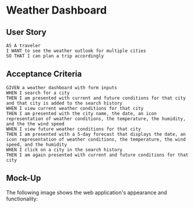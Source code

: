 # Weather Dashboard
 
## User Story
````
AS A traveler
I WANT to see the weather outlook for multiple cities
SO THAT I can plan a trip accordingly
````

## Acceptance Criteria
````
GIVEN a weather dashboard with form inputs
WHEN I search for a city
THEN I am presented with current and future conditions for that city and that city is added to the search history
WHEN I view current weather conditions for that city
THEN I am presented with the city name, the date, an icon representation of weather conditions, the temperature, the humidity, and the the wind speed
WHEN I view future weather conditions for that city
THEN I am presented with a 5-day forecast that displays the date, an icon representation of weather conditions, the temperature, the wind speed, and the humidity
WHEN I click on a city in the search history
THEN I am again presented with current and future conditions for that city
````

## Mock-Up
The following image shows the web application's appearance and functionality:
